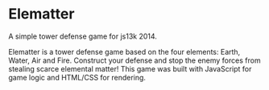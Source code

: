 # Elematter

A simple tower defense game for js13k 2014.

Elematter is a tower defense game based on the four elements: Earth, Water, Air and Fire. Construct your defense and stop the enemy forces from stealing scarce elemental matter! This game was built with JavaScript for game logic and HTML/CSS for rendering.
